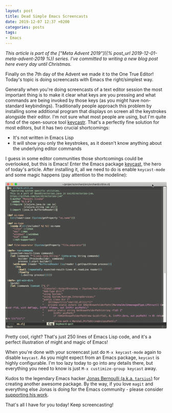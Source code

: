 ```yaml
---
layout: post
title: Dead Simple Emacs Screencasts
date: 2019-12-07 12:37 +0200
categories: posts
tags:
- Emacs
---
```


*This article is part of the ["Meta Advent 2019"]({% post_url 2019-12-01-meta-advent-2019 %}) series. I've committed to writing
a new blog post here every day until Christmas.*

Finally on the 7th day of the Advent we made it to the One True Editor!
Today's topic is doing screencasts with Emacs the right/simplest way.

Generally when you're doing screencasts of a text editor session the most
important thing is to make it clear what keys are you pressing and what commands
are being invoked by those keys (as you might have non-standard keybindings).
Traditionally people approach this problem by installing some additional program
that displays on screen all the keystrokes alongside their editor. I'm not sure
what most people are using, but I'm quite fond of the open-source tool
[keycastr](https://github.com/keycastr/keycastr). That's a perfectly fine
solution for most editors, but it has two crucial shortcomings:

* It's not written in Emacs Lisp
* It will show you only the keystrokes, as it doesn't know anything about the underlying editor commands

I guess in some editor communities those shortcomings could be overlooked, but
this is Emacs!  Enter the Emacs package
[keycast](https://github.com/tarsius/keycast), the hero of today's
article. After installing it, all we need to do is enable `keycast-mode` and
some magic happens (pay attention to the modeline):

![keycast_demo.gif](/assets/images/keycast_demo.gif)

Pretty cool, right? That's just 250 lines of Emacs Lisp code, and it's a perfect illustration of might
and magic of Emacs!

When you're done with your screencast just do `M-x keycast-mode` again to disable `keycast`.
As you might expect from an Emacs package, `keycast` is highly configurable. I'm too lazy today to go into any details
there, but everything you need to know is just `M-x custimize-group keycast` away.

Kudos to the legendary Emacs hacker [Jonas Bernoulli (a.k.a. `tarsius`)](https://github.com/tarsius/keycast) for
creating another awesome package. By the way, if you love `magit` and everything else Jonas is doing for
the Emacs community - please consider [supporting his work](https://github.com/sponsors/tarsius).

That's all I have for you today! Keep screencasting!
